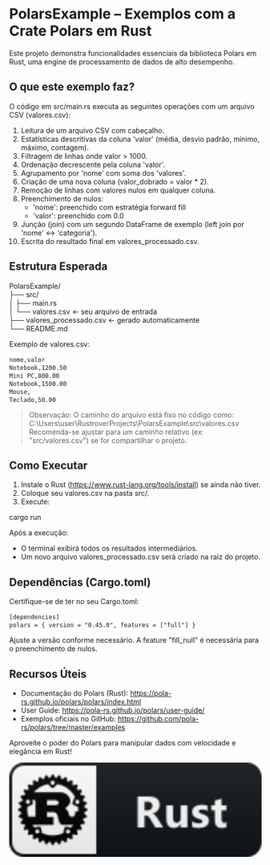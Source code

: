 # PolarsExample – Exemplos com a Crate Polars em Rust

Este projeto demonstra funcionalidades essenciais da biblioteca Polars em Rust, uma engine de processamento de dados de alto desempenho.

## O que este exemplo faz?

O código em src/main.rs executa as seguintes operações com um arquivo CSV (valores.csv):

1. Leitura de um arquivo CSV com cabeçalho.
2. Estatísticas descritivas da coluna 'valor' (média, desvio padrão, mínimo, máximo, contagem).
3. Filtragem de linhas onde valor > 1000.
4. Ordenação decrescente pela coluna 'valor'.
5. Agrupamento por 'nome' com soma dos 'valores'.
6. Criação de uma nova coluna (valor_dobrado = valor * 2).
7. Remoção de linhas com valores nulos em qualquer coluna.
8. Preenchimento de nulos:
   - 'nome': preenchido com estratégia forward fill
   - 'valor': preenchido com 0.0
9. Junção (join) com um segundo DataFrame de exemplo (left join por 'nome' ↔ 'categoria').
10. Escrita do resultado final em valores_processado.csv.

## Estrutura Esperada

PolarsExample/<br>
├── src/<br>
│   ├── main.rs<br>
│   └── valores.csv          ← seu arquivo de entrada<br>
├── valores_processado.csv   ← gerado automaticamente<br>
└── README.md<br>

Exemplo de valores.csv:

```csv
nome,valor
Notebook,1200.50
Mini PC,800.00
Notebook,1500.00
Mouse,
Teclado,50.00
```

> Observação: O caminho do arquivo está fixo no código como:<br>
> C:\Users\user\RustroverProjects\PolarsExample\src\valores.csv<br>
> Recomenda-se ajustar para um caminho relativo (ex: "src/valores.csv") se for compartilhar o projeto.

## Como Executar

1. Instale o Rust (https://www.rust-lang.org/tools/install) se ainda não tiver.
2. Coloque seu valores.csv na pasta src/.
3. Execute:

cargo run

Após a execução:
- O terminal exibirá todos os resultados intermediários.
- Um novo arquivo valores_processado.csv será criado na raiz do projeto.

## Dependências (Cargo.toml)

Certifique-se de ter no seu Cargo.toml:

```
[dependencies]
polars = { version = "0.45.0", features = ["full"] }
```

Ajuste a versão conforme necessário. A feature "fill_null" é necessária para o preenchimento de nulos.

## Recursos Úteis

- Documentação do Polars (Rust): https://pola-rs.github.io/polars/polars/index.html
- User Guide: https://pola-rs.github.io/polars/user-guide/
- Exemplos oficiais no GitHub: https://github.com/pola-rs/polars/tree/master/examples

Aproveite o poder do Polars para manipular dados com velocidade e elegância em Rust!

<p align="center">
<img src="https://github.com/alvarowm/brickchunkgame/blob/master/rust_button_icon_151922.svg" width="512" height="188" />
</p>
